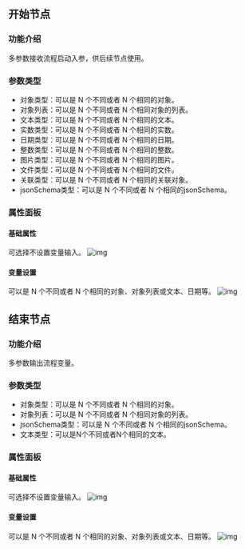 
## 开始节点

### 功能介绍
多参数接收流程启动入参，供后续节点使用。

### 参数类型
- 对象类型：可以是 N 个不同或者 N 个相同的对象。
- 对象列表：可以是 N 个不同或者 N 个相同对象的列表。
- 文本类型：可以是 N 个不同或者 N 个相同的文本。
- 实数类型：可以是 N 个不同或者 N 个相同的实数。
- 日期类型：可以是 N 个不同或者 N 个相同的日期。
- 整数类型：可以是 N 个不同或者 N 个相同的整数。
- 图片类型：可以是 N 个不同或者 N 个相同的图片。
- 文件类型：可以是 N 个不同或者 N 个相同的文件。
- 关联类型：可以是 N 个不同或者 N 个相同的关联对象。
- jsonSchema类型：可以是 N 个不同或者 N 个相同的jsonSchema。

### 属性面板
#### 基础属性
可选择不设置变量输入。
![img](https://qcloudimg.tencent-cloud.cn/raw/c77fe3ed9f4877a4f33ab4546f676715.png)



#### 变量设置
可以是 N 个不同或者 N 个相同的对象、对象列表或文本、日期等。
![img](https://qcloudimg.tencent-cloud.cn/raw/8f437b0b38b834991d60776e1bb0176e.png)



## 结束节点
### 功能介绍
多参数输出流程变量。

### 参数类型
- 对象类型：可以是 N 个不同或者 N 个相同的对象。
- 对象列表：可以是 N 个不同或者 N 个相同对象的列表。
- jsonSchema类型：可以是 N 个不同或者 N 个相同的jsonSchema。
- 文本类型：可以是N个不同或者N个相同的文本。


### 属性面板
#### 基础属性
可选择不设置变量输入。
![img](https://qcloudimg.tencent-cloud.cn/raw/3a8039121c4b6b927bd255cf4a1d7432.png)



#### 变量设置
可以是 N 个不同或者 N 个相同的对象、对象列表或文本、日期等。
![img](https://qcloudimg.tencent-cloud.cn/raw/6805553ceaeb48794b54ed492f22cb51.png)



